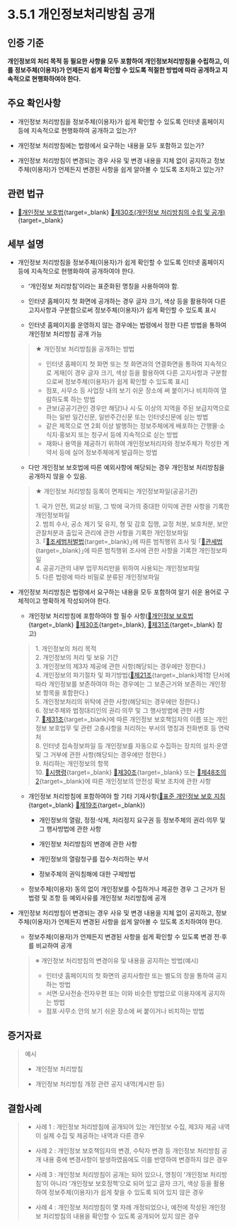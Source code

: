 # 3.5.1 개인정보처리방침 공개

## 인증 기준

**개인정보의 처리 목적 등 필요한 사항을 모두 포함하여 개인정보처리방침을 수립하고, 이를 정보주체(이용자)가 언제든지 쉽게 확인할 수 있도록 적절한 방법에 따라 공개하고 지속적으로 현행화하여야 한다.**

## 주요 확인사항

- 개인정보 처리방침을 정보주체(이용자)가 쉽게 확인할 수 있도록 인터넷 홈페이지 등에 지속적으로 현행화하여 공개하고 있는가?

- 개인정보 처리방침에는 법령에서 요구하는 내용을 모두 포함하고 있는가?

- 개인정보 처리방침이 변경되는 경우 사유 및 변경 내용을 지체 없이 공지하고 정보주체(이용자)가 언제든지 변경된 사항을 쉽게 알아볼 수 있도록 조치하고 있는가?

## 관련 법규

- [🔗개인정보 보호법][개인정보 보호법 제30조]{target=_blank} [🔗제30조(개인정보 처리방침의 수립 및 공개)][개인정보 보호법 제30조 부분]{target=_blank}

## 세부 설명

- 개인정보 처리방침을 정보주체(이용자)가 쉽게 확인할 수 있도록 인터넷 홈페이지 등에 지속적으로 현행화하여 공개하여야 한다.

    - ʻ개인정보 처리방침ʼ이라는 표준화된 명칭을 사용하여야 함.

    - 인터넷 홈페이지 첫 화면에 공개하는 경우 글자 크기, 색상 등을 활용하여 다른 고지사항과 구분함으로써 정보주체(이용자)가 쉽게 확인할 수 있도록 표시

    - 인터넷 홈페이지를 운영하지 않는 경우에는 법령에서 정한 다른 방법을 통하여 개인정보 처리방침 공개 가능
    >
    > ★ 개인정보 처리방침을 공개하는 방법
    >
    > - 인터넷 홈페이지 첫 화면 또는 첫 화면과의 연결화면을 통하여 지속적으로 게재[이 경우 글자 크기, 색상 등을 활용하여 다른 고지사항과 구분함으로써 정보주체(이용자)가 쉽게 확인할 수 있도록 표시]
    > - 점포, 사무소 등 사업장 내의 보기 쉬운 장소에 써 붙이거나 비치하여 열람하도록 하는 방법
    > - 관보(공공기관인 경우만 해당)나 시·도 이상의 지역을 주된 보급지역으로 하는 일반 일간신문, 일반주간신문 또는 인터넷신문에 싣는 방법
    > - 같은 제목으로 연 2회 이상 발행하는 정보주체에게 배포하는 간행물·소식지·홍보지 또는 청구서 등에 지속적으로 싣는 방법
    > - 재화나 용역을 제공하기 위하여 개인정보처리자와 정보주체가 작성한 계약서 등에 실어 정보주체에게 발급하는 방법

    - 다만 개인정보 보호법에 따른 예외사항에 해당되는 경우 개인정보 처리방침을 공개하지 않을 수 있음.
    >
    > ★ 개인정보 처리방침 등록이 면제되는 개인정보파일(공공기관)
    >
    > 1\. 국가 안전, 외교상 비밀, 그 밖에 국가의 중대한 이익에 관한 사항을 기록한 개인정보파일  
    > 2\. 범죄 수사, 공소 제기 및 유지, 형 및 감호 집행, 교정 처분, 보호처분, 보안관찰처분과 출입국 관리에 관한 사항을 기록한 개인정보파일  
    > 3\. ｢[🔗조세범처벌법][조세범처벌법]{target=_blank}｣에 따른 범칙행위 조사 및 ｢[🔗관세법][관세법]{target=_blank}｣에 따른 범칙행위 조사에 관한 사항을 기록한 개인정보파일  
    > 4\. 공공기관의 내부 업무처리만을 위하여 사용되는 개인정보파일  
    > 5\. 다른 법령에 따라 비밀로 분류된 개인정보파일  

- 개인정보 처리방침은 법령에서 요구하는 내용을 모두 포함하여 알기 쉬운 용어로 구체적이고 명확하게 작성되어야 한다.

    - 개인정보 처리방침에 포함하여야 할 필수 사항([🔗개인정보 보호법][개인정보 보호법 제30조]{target=_blank} [🔗제30조][개인정보 보호법 제30조 부분]{target=_blank}, [🔗제31조][개인정보 보호법 제31조 부분]{target=_blank} 참고)
    >
    > 1\. 개인정보의 처리 목적  
    > 2\. 개인정보의 처리 및 보유 기간  
    > 3\. 개인정보의 제3자 제공에 관한 사항(해당되는 경우에만 정한다.)  
    > 4\. 개인정보의 파기절차 및 파기방법([🔗제21조][개인정보 보호법 제21조]{target=_blank}제1항 단서에 따라 개인정보를 보존하여야 하는 경우에는 그 보존근거와 보존하는 개인정보 항목을 포함한다.)  
    > 5\. 개인정보처리의 위탁에 관한 사항(해당되는 경우에만 정한다.)  
    > 6\. 정보주체와 법정대리인의 권리·의무 및 그 행사방법에 관한 사항  
    > 7\. [🔗제31조][개인정보 보호법 제31조 부분]{target=_blank}에 따른 개인정보 보호책임자의 이름 또는 개인정보 보호업무 및 관련 고충사항을 처리하는 부서의 명칭과 전화번호 등 연락처  
    > 8\. 인터넷 접속정보파일 등 개인정보를 자동으로 수집하는 장치의 설치·운영 및 그 거부에 관한 사항(해당되는 경우에만 정한다.)  
    > 9\. 처리하는 개인정보의 항목  
    > 10\. [🔗시행령][개인정보 보호법 시행령 제30조]{target=_blank} [🔗제30조][개인정보 보호법 시행령 제30조 부분]{target=_blank} 또는 [🔗제48조의2][개인정보 보호법 시행령 제48조의2 부분]{target=_blank}에 따른 개인정보의 안전성 확보 조치에 관한 사항  

    - 개인정보 처리방침에 포함하여야 할 기타 기재사항([🔗표준 개인정보 보호 지침][표준 개인정보 보호지침 제19조]{target=_blank} [🔗제19조][표준 개인정보 보호지침 제19조]{target=_blank})

        - 개인정보의 열람, 정정·삭제, 처리정지 요구권 등 정보주체의 권리·의무 및 그 행사방법에 관한 사항

        - 개인정보 처리방침의 변경에 관한 사항

        - 개인정보의 열람청구를 접수·처리하는 부서

        - 정보주체의 권익침해에 대한 구제방법

    - 정보주체(이용자) 동의 없이 개인정보를 수집하거나 제공한 경우 그 근거가 된 법령 및 조항 등 예외사유를 개인정보 처리방침에 공개

- 개인정보 처리방침이 변경되는 경우 사유 및 변경 내용을 지체 없이 공지하고, 정보주체(이용자)가 언제든지 변경된 사항을 쉽게 알아볼 수 있도록 조치하여야 한다.

    - 정보주체(이용자)가 언제든지 변경된 사항을 쉽게 확인할 수 있도록 변경 전·후를 비교하여 공개
    >
    > ※ 개인정보 처리방침의 변경이유 및 내용을 공지하는 방법(예시)
    >
    > - 인터넷 홈페이지의 첫 화면의 공지사항란 또는 별도의 창을 통하여 공지하는 방법
    > - 서면·모사전송·전자우편 또는 이와 비슷한 방법으로 이용자에게 공지하는 방법
    > - 점포·사무소 안의 보기 쉬운 장소에 써 붙이거나 비치하는 방법

## 증거자료

> 예시
>
> - 개인정보 처리방침
>
> - 개인정보 처리방침 개정 관련 공지 내역(게시판 등)

## 결함사례

> - 사례 1 : 개인정보 처리방침에 공개되어 있는 개인정보 수집, 제3자 제공 내역이 실제 수집 및 제공하는 내역과 다른 경우
>
> - 사례 2 : 개인정보 보호책임자의 변경, 수탁자 변경 등 개인정보 처리방침 공개 내용 중에 변경사항이 발생하였음에도 이를 반영하여 변경하지 않은 경우
>
> - 사례 3 : 개인정보 처리방침이 공개는 되어 있으나, 명칭이 ʻ개인정보 처리방침ʼ이 아니라 ʻ개인정보 보호정책ʼ으로 되어 있고 글자 크기, 색상 등을 활용하여 정보주체(이용자)가 쉽게 찾을 수 있도록 되어 있지 않은 경우
>
> - 사례 4 : 개인정보 처리방침이 몇 차례 개정되었으나, 예전에 작성된 개인정보 처리방침의 내용을 확인할 수 있도록 공개되어 있지 않은 경우

[개인정보 보호법 제21조]: https://www.law.go.kr/법령/개인정보보호법/(20240315,19234,20230314)/제21조 "개인정보 보호법 제21조"
[개인정보 보호법 제30조]: https://www.law.go.kr/법령/개인정보보호법/(20240315,19234,20230314)/제30조 "개인정보 보호법 제30조"
[개인정보 보호법 제30조 부분]: https://www.law.go.kr/법령/개인정보보호법/제30조 "개인정보 보호법 제30조 부분"
[개인정보 보호법 제31조 부분]: https://www.law.go.kr/법령/개인정보보호법/제31조 "개인정보 보호법 제31조 부분"

[개인정보 보호법 시행령 제30조]: https://www.law.go.kr/법령/개인정보보호법시행령/(20221020,32813,20220719)/제30조 "개인정보 보호법 시행령 제30조"
[개인정보 보호법 시행령 제30조 부분]: https://www.law.go.kr/법령/개인정보보호법시행령/제30조 "개인정보 보호법 시행령 제30조 부분"
[개인정보 보호법 시행령 제48조의2 부분]: https://www.law.go.kr/법령/개인정보보호법시행령/제48조의2 "개인정보 보호법 시행령 제48조의2 부분"

[표준 개인정보 보호지침 제19조]: https://www.law.go.kr/행정규칙/표준개인정보보호지침/(2011-45,20110930)/제19조 "표준 개인정보 보호지침 제19조"

[조세범처벌법]: https://www.law.go.kr/법령/조세범처벌법 "조세범처벌법"

[관세법]: https://www.law.go.kr/법령/관세법 "관세법"
